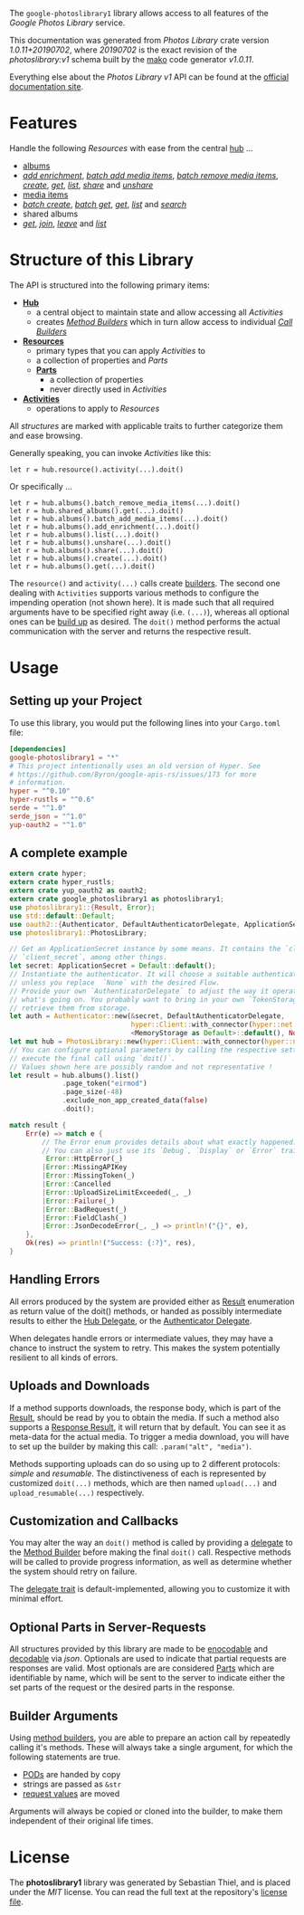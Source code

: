 <!---
DO NOT EDIT !
This file was generated automatically from 'src/mako/api/README.md.mako'
DO NOT EDIT !
-->
The `google-photoslibrary1` library allows access to all features of the *Google Photos Library* service.

This documentation was generated from *Photos Library* crate version *1.0.11+20190702*, where *20190702* is the exact revision of the *photoslibrary:v1* schema built by the [mako](http://www.makotemplates.org/) code generator *v1.0.11*.

Everything else about the *Photos Library* *v1* API can be found at the
[official documentation site](https://developers.google.com/photos/).
# Features

Handle the following *Resources* with ease from the central [hub](https://docs.rs/google-photoslibrary1/1.0.11+20190702/google_photoslibrary1/struct.PhotosLibrary.html) ... 

* [albums](https://docs.rs/google-photoslibrary1/1.0.11+20190702/google_photoslibrary1/struct.Album.html)
 * [*add enrichment*](https://docs.rs/google-photoslibrary1/1.0.11+20190702/google_photoslibrary1/struct.AlbumAddEnrichmentCall.html), [*batch add media items*](https://docs.rs/google-photoslibrary1/1.0.11+20190702/google_photoslibrary1/struct.AlbumBatchAddMediaItemCall.html), [*batch remove media items*](https://docs.rs/google-photoslibrary1/1.0.11+20190702/google_photoslibrary1/struct.AlbumBatchRemoveMediaItemCall.html), [*create*](https://docs.rs/google-photoslibrary1/1.0.11+20190702/google_photoslibrary1/struct.AlbumCreateCall.html), [*get*](https://docs.rs/google-photoslibrary1/1.0.11+20190702/google_photoslibrary1/struct.AlbumGetCall.html), [*list*](https://docs.rs/google-photoslibrary1/1.0.11+20190702/google_photoslibrary1/struct.AlbumListCall.html), [*share*](https://docs.rs/google-photoslibrary1/1.0.11+20190702/google_photoslibrary1/struct.AlbumShareCall.html) and [*unshare*](https://docs.rs/google-photoslibrary1/1.0.11+20190702/google_photoslibrary1/struct.AlbumUnshareCall.html)
* [media items](https://docs.rs/google-photoslibrary1/1.0.11+20190702/google_photoslibrary1/struct.MediaItem.html)
 * [*batch create*](https://docs.rs/google-photoslibrary1/1.0.11+20190702/google_photoslibrary1/struct.MediaItemBatchCreateCall.html), [*batch get*](https://docs.rs/google-photoslibrary1/1.0.11+20190702/google_photoslibrary1/struct.MediaItemBatchGetCall.html), [*get*](https://docs.rs/google-photoslibrary1/1.0.11+20190702/google_photoslibrary1/struct.MediaItemGetCall.html), [*list*](https://docs.rs/google-photoslibrary1/1.0.11+20190702/google_photoslibrary1/struct.MediaItemListCall.html) and [*search*](https://docs.rs/google-photoslibrary1/1.0.11+20190702/google_photoslibrary1/struct.MediaItemSearchCall.html)
* shared albums
 * [*get*](https://docs.rs/google-photoslibrary1/1.0.11+20190702/google_photoslibrary1/struct.SharedAlbumGetCall.html), [*join*](https://docs.rs/google-photoslibrary1/1.0.11+20190702/google_photoslibrary1/struct.SharedAlbumJoinCall.html), [*leave*](https://docs.rs/google-photoslibrary1/1.0.11+20190702/google_photoslibrary1/struct.SharedAlbumLeaveCall.html) and [*list*](https://docs.rs/google-photoslibrary1/1.0.11+20190702/google_photoslibrary1/struct.SharedAlbumListCall.html)




# Structure of this Library

The API is structured into the following primary items:

* **[Hub](https://docs.rs/google-photoslibrary1/1.0.11+20190702/google_photoslibrary1/struct.PhotosLibrary.html)**
    * a central object to maintain state and allow accessing all *Activities*
    * creates [*Method Builders*](https://docs.rs/google-photoslibrary1/1.0.11+20190702/google_photoslibrary1/trait.MethodsBuilder.html) which in turn
      allow access to individual [*Call Builders*](https://docs.rs/google-photoslibrary1/1.0.11+20190702/google_photoslibrary1/trait.CallBuilder.html)
* **[Resources](https://docs.rs/google-photoslibrary1/1.0.11+20190702/google_photoslibrary1/trait.Resource.html)**
    * primary types that you can apply *Activities* to
    * a collection of properties and *Parts*
    * **[Parts](https://docs.rs/google-photoslibrary1/1.0.11+20190702/google_photoslibrary1/trait.Part.html)**
        * a collection of properties
        * never directly used in *Activities*
* **[Activities](https://docs.rs/google-photoslibrary1/1.0.11+20190702/google_photoslibrary1/trait.CallBuilder.html)**
    * operations to apply to *Resources*

All *structures* are marked with applicable traits to further categorize them and ease browsing.

Generally speaking, you can invoke *Activities* like this:

```Rust,ignore
let r = hub.resource().activity(...).doit()
```

Or specifically ...

```ignore
let r = hub.albums().batch_remove_media_items(...).doit()
let r = hub.shared_albums().get(...).doit()
let r = hub.albums().batch_add_media_items(...).doit()
let r = hub.albums().add_enrichment(...).doit()
let r = hub.albums().list(...).doit()
let r = hub.albums().unshare(...).doit()
let r = hub.albums().share(...).doit()
let r = hub.albums().create(...).doit()
let r = hub.albums().get(...).doit()
```

The `resource()` and `activity(...)` calls create [builders][builder-pattern]. The second one dealing with `Activities` 
supports various methods to configure the impending operation (not shown here). It is made such that all required arguments have to be 
specified right away (i.e. `(...)`), whereas all optional ones can be [build up][builder-pattern] as desired.
The `doit()` method performs the actual communication with the server and returns the respective result.

# Usage

## Setting up your Project

To use this library, you would put the following lines into your `Cargo.toml` file:

```toml
[dependencies]
google-photoslibrary1 = "*"
# This project intentionally uses an old version of Hyper. See
# https://github.com/Byron/google-apis-rs/issues/173 for more
# information.
hyper = "^0.10"
hyper-rustls = "^0.6"
serde = "^1.0"
serde_json = "^1.0"
yup-oauth2 = "^1.0"
```

## A complete example

```Rust
extern crate hyper;
extern crate hyper_rustls;
extern crate yup_oauth2 as oauth2;
extern crate google_photoslibrary1 as photoslibrary1;
use photoslibrary1::{Result, Error};
use std::default::Default;
use oauth2::{Authenticator, DefaultAuthenticatorDelegate, ApplicationSecret, MemoryStorage};
use photoslibrary1::PhotosLibrary;

// Get an ApplicationSecret instance by some means. It contains the `client_id` and 
// `client_secret`, among other things.
let secret: ApplicationSecret = Default::default();
// Instantiate the authenticator. It will choose a suitable authentication flow for you, 
// unless you replace  `None` with the desired Flow.
// Provide your own `AuthenticatorDelegate` to adjust the way it operates and get feedback about 
// what's going on. You probably want to bring in your own `TokenStorage` to persist tokens and
// retrieve them from storage.
let auth = Authenticator::new(&secret, DefaultAuthenticatorDelegate,
                              hyper::Client::with_connector(hyper::net::HttpsConnector::new(hyper_rustls::TlsClient::new())),
                              <MemoryStorage as Default>::default(), None);
let mut hub = PhotosLibrary::new(hyper::Client::with_connector(hyper::net::HttpsConnector::new(hyper_rustls::TlsClient::new())), auth);
// You can configure optional parameters by calling the respective setters at will, and
// execute the final call using `doit()`.
// Values shown here are possibly random and not representative !
let result = hub.albums().list()
             .page_token("eirmod")
             .page_size(-48)
             .exclude_non_app_created_data(false)
             .doit();

match result {
    Err(e) => match e {
        // The Error enum provides details about what exactly happened.
        // You can also just use its `Debug`, `Display` or `Error` traits
         Error::HttpError(_)
        |Error::MissingAPIKey
        |Error::MissingToken(_)
        |Error::Cancelled
        |Error::UploadSizeLimitExceeded(_, _)
        |Error::Failure(_)
        |Error::BadRequest(_)
        |Error::FieldClash(_)
        |Error::JsonDecodeError(_, _) => println!("{}", e),
    },
    Ok(res) => println!("Success: {:?}", res),
}

```
## Handling Errors

All errors produced by the system are provided either as [Result](https://docs.rs/google-photoslibrary1/1.0.11+20190702/google_photoslibrary1/enum.Result.html) enumeration as return value of 
the doit() methods, or handed as possibly intermediate results to either the 
[Hub Delegate](https://docs.rs/google-photoslibrary1/1.0.11+20190702/google_photoslibrary1/trait.Delegate.html), or the [Authenticator Delegate](https://docs.rs/yup-oauth2/*/yup_oauth2/trait.AuthenticatorDelegate.html).

When delegates handle errors or intermediate values, they may have a chance to instruct the system to retry. This 
makes the system potentially resilient to all kinds of errors.

## Uploads and Downloads
If a method supports downloads, the response body, which is part of the [Result](https://docs.rs/google-photoslibrary1/1.0.11+20190702/google_photoslibrary1/enum.Result.html), should be
read by you to obtain the media.
If such a method also supports a [Response Result](https://docs.rs/google-photoslibrary1/1.0.11+20190702/google_photoslibrary1/trait.ResponseResult.html), it will return that by default.
You can see it as meta-data for the actual media. To trigger a media download, you will have to set up the builder by making
this call: `.param("alt", "media")`.

Methods supporting uploads can do so using up to 2 different protocols: 
*simple* and *resumable*. The distinctiveness of each is represented by customized 
`doit(...)` methods, which are then named `upload(...)` and `upload_resumable(...)` respectively.

## Customization and Callbacks

You may alter the way an `doit()` method is called by providing a [delegate](https://docs.rs/google-photoslibrary1/1.0.11+20190702/google_photoslibrary1/trait.Delegate.html) to the 
[Method Builder](https://docs.rs/google-photoslibrary1/1.0.11+20190702/google_photoslibrary1/trait.CallBuilder.html) before making the final `doit()` call. 
Respective methods will be called to provide progress information, as well as determine whether the system should 
retry on failure.

The [delegate trait](https://docs.rs/google-photoslibrary1/1.0.11+20190702/google_photoslibrary1/trait.Delegate.html) is default-implemented, allowing you to customize it with minimal effort.

## Optional Parts in Server-Requests

All structures provided by this library are made to be [enocodable](https://docs.rs/google-photoslibrary1/1.0.11+20190702/google_photoslibrary1/trait.RequestValue.html) and 
[decodable](https://docs.rs/google-photoslibrary1/1.0.11+20190702/google_photoslibrary1/trait.ResponseResult.html) via *json*. Optionals are used to indicate that partial requests are responses 
are valid.
Most optionals are are considered [Parts](https://docs.rs/google-photoslibrary1/1.0.11+20190702/google_photoslibrary1/trait.Part.html) which are identifiable by name, which will be sent to 
the server to indicate either the set parts of the request or the desired parts in the response.

## Builder Arguments

Using [method builders](https://docs.rs/google-photoslibrary1/1.0.11+20190702/google_photoslibrary1/trait.CallBuilder.html), you are able to prepare an action call by repeatedly calling it's methods.
These will always take a single argument, for which the following statements are true.

* [PODs][wiki-pod] are handed by copy
* strings are passed as `&str`
* [request values](https://docs.rs/google-photoslibrary1/1.0.11+20190702/google_photoslibrary1/trait.RequestValue.html) are moved

Arguments will always be copied or cloned into the builder, to make them independent of their original life times.

[wiki-pod]: http://en.wikipedia.org/wiki/Plain_old_data_structure
[builder-pattern]: http://en.wikipedia.org/wiki/Builder_pattern
[google-go-api]: https://github.com/google/google-api-go-client

# License
The **photoslibrary1** library was generated by Sebastian Thiel, and is placed 
under the *MIT* license.
You can read the full text at the repository's [license file][repo-license].

[repo-license]: https://github.com/Byron/google-apis-rsblob/master/LICENSE.md
